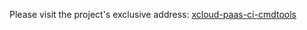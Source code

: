 Please visit the project's exclusive address: [xcloud-paas-ci-cmdtools](../../../../../xcloud-paas-ci-cmdtools)